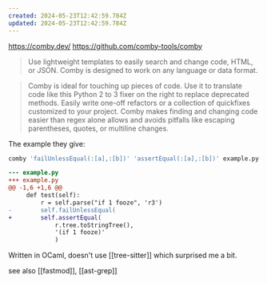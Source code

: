 ```yaml
---
created: 2024-05-23T12:42:59.784Z
updated: 2024-05-23T12:42:59.784Z
---
```

https://comby.dev/
https://github.com/comby-tools/comby

> Use lightweight templates to easily search and change code, HTML, or JSON. Comby is designed to work on any language or data format.

> Comby is ideal for touching up pieces of code. Use it to translate code like this Python 2 to 3 fixer on the right to replace deprecated methods. Easily write one-off refactors or a collection of quickfixes customized to your project. Comby makes finding and changing code easier than regex alone allows and avoids pitfalls like escaping parentheses, quotes, or multiline changes.

The example they give:

```bash
comby 'failUnlessEqual(:[a],:[b])' 'assertEqual(:[a],:[b])' example.py
```

```diff
--- example.py
+++ example.py
@@ -1,6 +1,6 @@
     def test(self):
         r = self.parse("if 1 fooze", 'r3')
-        self.failUnlessEqual(
+        self.assertEqual(
             r.tree.toStringTree(),
             '(if 1 fooze)'
             )
```

Written in OCaml, doesn't use [[tree-sitter]] which surprised me a bit.

see also [[fastmod]], [[ast-grep]]